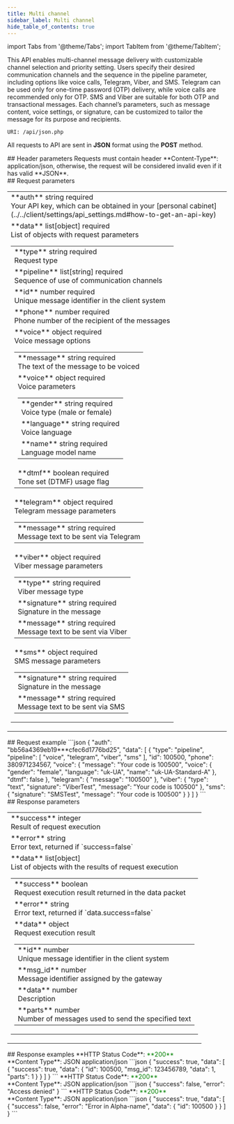 ```yaml
---
title: Multi channel
sidebar_label: Multi channel
hide_table_of_contents: true
---
```


import Tabs from '@theme/Tabs';
import TabItem from '@theme/TabItem';

This API enables multi-channel message delivery with customizable channel selection and priority setting. Users specify their desired communication channels and the sequence in the pipeline parameter, including options like voice calls, Telegram, Viber, and SMS. Telegram can be used only for one-time password (OTP) delivery, while voice calls are recommended only for OTP. SMS and Viber are suitable for both OTP and transactional messages. Each channel’s parameters, such as message content, voice settings, or signature, can be customized to tailor the message for its purpose and recipients.

`URI: /api/json.php`

All requests to API are sent in **JSON** format using the <a class="green-text">**POST**</a> method.

<div class="header">
    ## Header parameters
    Requests must contain header **Content-Type**: application/json, otherwise, the request will be considered invalid even if it has valid **JSON**.
</div>
<div class="post-wrap">
    <div class="post-item">
        <div class="item-content">
            <div class="request-parameters">
            ## Request parameters
            <table class="t1">
                <tbody>
                    <tr>
                        <td>
                            <a class="name">**auth**</a>
                            <a class="type">string</a>
                            <a class="required">required</a> <br/>
                            <a class="description">Your API key, which can be obtained in your [personal cabinet](../../client/settings/api_settings.md#how-to-get-an-api-key)</a>
                        </td>
                    </tr>
                    <tr>
                        <td>
                            <a class="name">**data**</a>
                            <a class="type">list[object]</a>
                            <a class="required">required</a> <br/>
                            <a class="description">List of objects with request parameters</a>
                            <table class="t2">
                            <tbody>
                                <tr>
                                    <td>
                                        <a class="name">**type**</a>
                                        <a class="type">string</a>
                                        <a class="required">required</a> <br/>
                                        <a class="description">Request type</a>
                                    </td>
                                </tr>
                                <tr>
                                    <td>
                                        <a class="name">**pipeline**</a>
                                        <a class="type">list[string]</a>
                                        <a class="required">required</a> <br/>
                                        <a class="description">Sequence of use of communication channels</a>
                                    </td>
                                </tr>
                                <tr>
                                    <td>
                                        <a class="name">**id**</a>
                                        <a class="type">number</a>
                                        <a class="required">required</a> <br/>
                                        <a class="description">Unique message identifier in the client system</a>
                                    </td>
                                </tr>
                                <tr>
                                    <td>
                                        <a class="name">**phone**</a>
                                        <a class="type">number</a>
                                        <a class="required">required</a> <br/>
                                        <a class="description">Phone number of the recipient of the messages</a>
                                    </td>
                                </tr>
                                <tr>
                                    <td>
                                        <a class="name">**voice**</a>
                                        <a class="type">object</a>
                                        <a class="required">required</a> <br/>
                                        <a class="description">Voice message options</a>
                                        <table class="t2">
                                        <tbody>
                                        <tr>
                                            <td>
                                                <a class="name">**message**</a>
                                                <a class="type">string</a>
                                                <a class="required">required</a> <br/>
                                                <a class="description">The text of the message to be voiced</a>
                                            </td>
                                        </tr>
                                        <tr>
                                            <td>
                                                <a class="name">**voice**</a>
                                                <a class="type">object</a>
                                                <a class="required">required</a> <br/>
                                                <a class="description">Voice parameters</a>
                                                <table class="t2">
                                                <tbody>
                                                <tr>
                                                    <td>
                                                        <a class="name">**gender**</a>
                                                        <a class="type">string</a>
                                                        <a class="required">required</a> <br/>
                                                        <a class="description">Voice type (male or female)</a>
                                                    </td>
                                                </tr>
                                                <tr>
                                                    <td>
                                                        <a class="name">**language**</a>
                                                        <a class="type">string</a>
                                                        <a class="required">required</a> <br/>
                                                        <a class="description">Voice language</a>
                                                    </td>
                                                </tr>
                                                <tr>
                                                    <td>
                                                        <a class="name">**name**</a>
                                                        <a class="type">string</a>
                                                        <a class="required">required</a> <br/>
                                                        <a class="description">Language model name</a>
                                                    </td>
                                                </tr>
                                                </tbody>
                                                </table>
                                            </td>
                                        </tr>
                                        <tr>
                                            <td>
                                                <a class="name">**dtmf**</a>
                                                <a class="type">boolean</a>
                                                <a class="required">required</a> <br/>
                                                <a class="description">Tone set (DTMF) usage flag</a>
                                            </td>
                                        </tr>
                                        </tbody>
                                        </table>
                                    </td>
                                </tr>
                                <tr>
                                    <td>
                                        <a class="name">**telegram**</a>
                                        <a class="type">object</a>
                                        <a class="required">required</a> <br/>
                                        <a class="description">Telegram message parameters</a>
                                        <table class="t2">
                                        <tbody>
                                        <tr>
                                            <td>
                                                <a class="name">**message**</a>
                                                <a class="type">string</a>
                                                <a class="required">required</a> <br/>
                                                <a class="description">Message text to be sent via Telegram</a>
                                            </td>
                                        </tr>
                                        </tbody>
                                        </table>
                                    </td>
                                </tr>
                                <tr>
                                    <td>
                                        <a class="name">**viber**</a>
                                        <a class="type">object</a>
                                        <a class="required">required</a> <br/>
                                        <a class="description">Viber message parameters</a>
                                        <table class="t2">
                                        <tbody>
                                        <tr>
                                            <td>
                                                <a class="name">**type**</a>
                                                <a class="type">string</a>
                                                <a class="required">required</a> <br/>
                                                <a class="description">Viber message type</a>
                                            </td>
                                        </tr>
                                        <tr>
                                            <td>
                                                <a class="name">**signature**</a>
                                                <a class="type">string</a>
                                                <a class="required">required</a> <br/>
                                                <a class="description">Signature in the message</a>
                                            </td>
                                        </tr>
                                        <tr>
                                            <td>
                                                <a class="name">**message**</a>
                                                <a class="type">string</a>
                                                <a class="required">required</a> <br/>
                                                <a class="description">Message text to be sent via Viber</a>
                                            </td>
                                        </tr>
                                        </tbody>
                                        </table>
                                    </td>
                                </tr>
                                <tr>
                                    <td>
                                        <a class="name">**sms**</a>
                                        <a class="type">object</a>
                                        <a class="required">required</a> <br/>
                                        <a class="description">SMS message parameters</a>
                                        <table class="t2">
                                        <tbody>
                                        <tr>
                                            <td>
                                                <a class="name">**signature**</a>
                                                <a class="type">string</a>
                                                <a class="required">required</a> <br/>
                                                <a class="description">Signature in the message</a>
                                            </td>
                                        </tr>
                                        <tr>
                                            <td>
                                                <a class="name">**message**</a>
                                                <a class="type">string</a>
                                                <a class="required">required</a> <br/>
                                                <a class="description">Message text to be sent via SMS</a>
                                            </td>
                                        </tr>
                                        </tbody>
                                        </table>
                                    </td>
                                </tr>
                            </tbody>
                            </table>
                        </td>
                    </tr>
                </tbody>
            </table>
            </div>
        </div>
    </div>
    <div class="post-item">
        <div class="item-content">
            <div class="request-example">
                ## Request example
                ```json
                {
                    "auth": "bb56a4369eb19***cfec6d1776bd25",
                    "data": [
                        {
                            "type": "pipeline",
                            "pipeline": [
                                "voice",
                                "telegram",
                                "viber",
                                "sms"
                            ],
                            "id": 100500,
                            "phone": 380971234567,
                            "voice": {
                                "message": "Your code is 100500",
                                "voice": {
                                    "gender": "female",
                                    "language": "uk-UA",
                                    "name": "uk-UA-Standard-A"
                                },
                                "dtmf": false
                            },
                            "telegram": {
                                "message": "100500"
                            },
                            "viber": {
                                "type": "text",
                                "signature": "ViberTest",
                                "message": "Your code is 100500"
                            },
                            "sms": {
                                "signature": "SMSTest",
                                "message": "Your code is 100500"
                            }
                        }
                    ]
                }
                ```
            </div>
        </div>
    </div>
    <div class="post-item">
        <div class="item-content">
            <div class="response-parameters">
            ## Response parameters
            <table class="t1">
                <tbody>
                    <tr>
                        <td>
                            <a class="name">**success**</a>
                            <a class="type">integer</a> <br/>
                            <a class="description">Result of request execution</a>
                        </td>
                    </tr>
                    <tr>
                        <td>
                            <a class="name">**error**</a>
                            <a class="type">string</a> <br/>
                            <a class="description">Error text, returned if `success=false`</a>
                        </td>
                    </tr>
                    <tr>
                        <td>
                            <a class="name">**data**</a>
                            <a class="type">list[object]</a> <br/>
                            <a class="description">List of objects with the results of request execution</a>
                            <table class="t2">
                                <tbody>
                                    <tr>
                                        <td>
                                            <a class="name">**success**</a>
                                            <a class="type">boolean</a> <br/>
                                            <a class="description">Request execution result returned in the data packet</a>
                                        </td>
                                    </tr>
                                    <tr>
                                        <td>
                                            <a class="name">**error**</a>
                                            <a class="type">string</a> <br/>
                                            <a class="description">Error text, returned if `data.success=false`</a>
                                        </td>
                                    </tr>
                                    <tr>
                                        <td>
                                            <a class="name">**data**</a>
                                            <a class="type">object</a><br/>
                                            <a class="description">Request execution result</a> <br/>
                                            <table class="t2">
                                                <tbody>
                                                    <tr>
                                                        <td>
                                                            <a class="name">**id**</a>
                                                            <a class="type">number</a> <br/>
                                                            <a class="description">Unique message identifier in the client system</a>
                                                        </td>
                                                    </tr>
                                                    <tr>
                                                        <td>
                                                            <a class="name">**msg_id**</a>
                                                            <a class="type">number</a> <br/>
                                                            <a class="description">Message identifier assigned by the gateway</a>
                                                        </td>
                                                    </tr>
                                                    <tr>
                                                        <td>
                                                            <a class="name">**data**</a>
                                                            <a class="type">number</a> <br/>
                                                            <a class="description">Description</a>
                                                        </td>
                                                    </tr> 
                                                    <tr>
                                                        <td>
                                                            <a class="name">**parts**</a>
                                                            <a class="type">number</a> <br/>
                                                            <a class="description">Number of messages used to send the specified text</a>
                                                        </td>
                                                    </tr>                                                                                                       
                                                </tbody>
                                            </table>
                                        </td>
                                    </tr>
                                </tbody>
                            </table>
                        </td>
                    </tr>
                </tbody>
            </table>
            </div>
        </div>
    </div>
    <div class="post-item">
        <div class="item-content">
            <div class="response-example">
                ## Response examples
                <Tabs
                groupId="response-examples"
                defaultValue="successful"
                values={[
                    { label: 'Successful', value: 'successful', },
                    { label: 'Access denied', value: 'accessdenied', },
                    { label: 'Error in Alpha-name', value: 'alphaname' }
                ]}
                >
                <TabItem value="successful">
                **HTTP Status Code**: <font color="green">**200**</font> <br/> **Content Type**: JSON application/json
                ```json
                {
                    "success": true,
                    "data": [
                        {
                            "success": true,
                            "data": {
                                "id": 100500,
                                "msg_id": 123456789,
                                "data": 1,
                                "parts": 1
                            }
                        }
                    ]
                }
                ```
                </TabItem>
                <TabItem value="accessdenied">
                **HTTP Status Code**: <font color="green">**200**</font> <br/> **Content Type**: JSON application/json
                ```json
                {
                    "success": false,
                    "error": "Access denied"
                }
                ```
                </TabItem>
                <TabItem value="alphaname">
                **HTTP Status Code**: <font color="green">**200**</font> <br/> **Content Type**: JSON application/json
                ```json
                {
                    "success": true,
                    "data": [
                        {
                            "success": false,
                            "error": "Error in Alpha-name",
                            "data": {
                                "id": 100500
                            }
                        }
                    ]
                }
                ```
                </TabItem>
                </Tabs>
            </div>
        </div>
    </div>
</div>